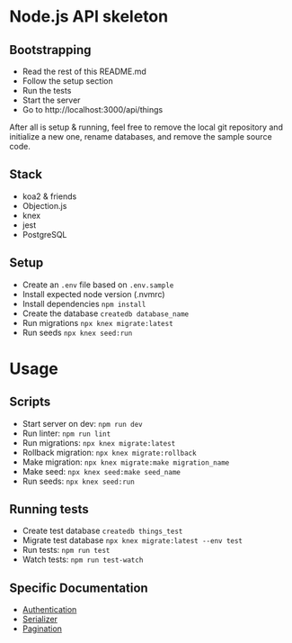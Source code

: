 # Node.js API skeleton

## Bootstrapping

- Read the rest of this README.md
- Follow the setup section
- Run the tests
- Start the server
- Go to http://localhost:3000/api/things

After all is setup & running, feel free to remove the local git repository and initialize a new one, rename databases,
and remove the sample source code.

## Stack

- koa2 & friends
- Objection.js
- knex
- jest
- PostgreSQL

## Setup

- Create an `.env` file based on `.env.sample`
- Install expected node version (.nvmrc)
- Install dependencies `npm install`
- Create the database `createdb database_name`
- Run migrations `npx knex migrate:latest`
- Run seeds `npx knex seed:run`

# Usage

## Scripts

- Start server on dev: `npm run dev`
- Run linter: `npm run lint`
- Run migrations: `npx knex migrate:latest`
- Rollback migration: `npx knex migrate:rollback`
- Make migration: `npx knex migrate:make migration_name`
- Make seed: `npx knex seed:make seed_name`
- Run seeds: `npx knex seed:run`

## Running tests

- Create test database `createdb things_test`
- Migrate test database `npx knex migrate:latest --env test`
- Run tests: `npm run test`
- Watch tests: `npm run test-watch`

## Specific Documentation

- [Authentication](lib/authentication.md)
- [Serializer](lib/serializer.md)
- [Pagination](lib/middlewares.md)
